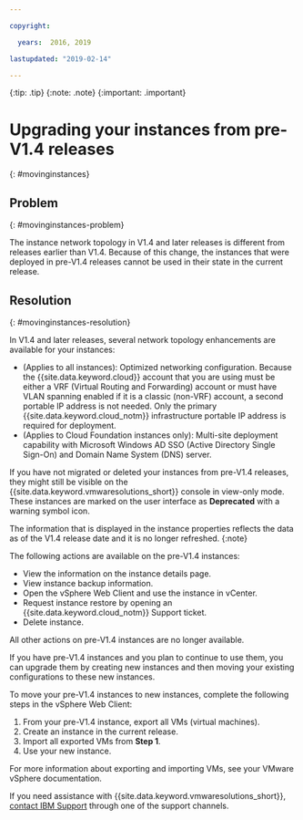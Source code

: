 ```yaml
---

copyright:

  years:  2016, 2019

lastupdated: "2019-02-14"

---
```


{:tip: .tip}
{:note: .note}
{:important: .important}

# Upgrading your instances from pre-V1.4 releases
{: #movinginstances}

## Problem
{: #movinginstances-problem}

The instance network topology in V1.4 and later releases is different from releases earlier than V1.4. Because of this change, the instances that were deployed in pre-V1.4 releases cannot be used in their state in the current release.

## Resolution
{: #movinginstances-resolution}

In V1.4 and later releases, several network topology enhancements are available for your instances:
* (Applies to all instances): Optimized networking configuration. Because the {{site.data.keyword.cloud}} account that you are using must be either a VRF (Virtual Routing and Forwarding) account or must have VLAN spanning enabled if it is a classic (non-VRF) account, a second portable IP address is not needed. Only the primary {{site.data.keyword.cloud_notm}} infrastructure portable IP address is required for deployment.
* (Applies to Cloud Foundation instances only): Multi-site deployment capability with Microsoft Windows AD SSO (Active Directory Single Sign-On) and Domain Name System (DNS) server.

If you have not migrated or deleted your instances from pre-V1.4 releases, they might still be visible on the {{site.data.keyword.vmwaresolutions_short}} console in view-only mode. These instances are marked on the user interface as **Deprecated** with a warning symbol icon.

The information that is displayed in the instance properties reflects the data as of the V1.4 release date and it is no longer refreshed.
{:note}

The following actions are available on the pre-V1.4 instances:
*  View the information on the instance details page.
*  View instance backup information.
*  Open the vSphere Web Client and use the instance in vCenter.
*  Request instance restore by opening an {{site.data.keyword.cloud_notm}} Support ticket.
*  Delete instance.

All other actions on pre-V1.4 instances are no longer available.

If you have pre-V1.4 instances and you plan to continue to use them, you can upgrade them by creating new instances and then moving your existing configurations to these new instances.

To move your pre-V1.4 instances to new instances, complete the following steps in the vSphere Web Client:
1. From your pre-V1.4 instance, export all VMs (virtual machines).
2. Create an instance in the current release.
3. Import all exported VMs from **Step 1**.
4. Use your new instance.

For more information about exporting and importing VMs, see your VMware vSphere documentation.

If you need assistance with {{site.data.keyword.vmwaresolutions_short}}, [contact IBM Support](/docs/services/vmwaresolutions/vmonic/trbl_support.html) through one of the support channels.
